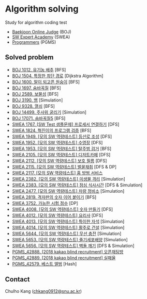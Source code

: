 
# Algorithm solving

Study for algorithm coding test

- [Baekjoon Online Judge](https://www.acmicpc.net/) (BOJ)
- [SW Expert Academy](https://swexpertacademy.com/main/main.do) (SWEA)
- [Programmers](https://programmers.co.kr) (PGMS)
## Solved problem

- [BOJ 1012. 유기농 배추](https://www.acmicpc.net/problem/1012) [BFS]
- [BOJ 1504. 특정한 최단 경로](https://www.acmicpc.net/problem/1504) [Dijkstra Algorithm]
- [BOJ 1600. 말이 되고픈 원숭이](https://www.acmicpc.net/problem/1600) [BFS]
- [BOJ 1697. 숨바꼭질](https://www.acmicpc.net/problem/1697) [BFS]
- [BOJ 2589. 보물섬](https://www.acmicpc.net/problem/2589) [BFS]
- [BOJ 3190. 뱀](https://www.acmicpc.net/problem/3190) [Simulation]
- [BOJ 9328. 열쇠](https://www.acmicpc.net/problem/9328) [BFS]
- [BOJ 14499. 주사위 굴리기](https://www.acmicpc.net/problem/14499) [Simulation]
- [BOJ 17071. 숨바꼭질5](https://www.acmicpc.net/problem/17071) [BFS]
- [SWEA 1767. [SW Test 샘플문제] 프로세서 연결하기](https://swexpertacademy.com/main/code/problem/problemDetail.do?contestProbId=AV4suNtaXFEDFAUf) [DFS]
- [SWEA 1824. 혁진이의 프로그램 검증](https://www.swexpertacademy.com/main/code/problem/problemDetail.do?contestProbId=AV4yLUiKDUoDFAUx&categoryId=AV4yLUiKDUoDFAUx&categoryType=CODE) [BFS]
- [SWEA 1949. [모의 SW 역량테스트] 등산로 조성](https://swexpertacademy.com/main/code/problem/problemDetail.do?contestProbId=AV5PoOKKAPIDFAUq&categoryId=AV5PoOKKAPIDFAUq&categoryType=CODE) [DFS]
- [SWEA 1952. [모의 SW 역량테스트] 수영장](https://www.swexpertacademy.com/main/code/problem/problemDetail.do?contestProbId=AV5PpFQaAQMDFAUq&categoryId=AV5PpFQaAQMDFAUq&categoryType=CODE&&&) [DFS]
- [SWEA 1953. [모의 SW 역량테스트] 탈주범 검거](https://swexpertacademy.com/main/code/problem/problemDetail.do?contestProbId=AV5PpLlKAQ4DFAUq&categoryId=AV5PpLlKAQ4DFAUq&categoryType=CODE) [BFS]
- [SWEA 2105. [모의 SW 역량테스트] 디저트카페](https://swexpertacademy.com/main/code/problem/problemDetail.do?contestProbId=AV5VwAr6APYDFAWu&categoryId=AV5VwAr6APYDFAWu&categoryType=CODE) [DFS]
- [SWEA 2112. [모의 SW 역량테스트] 보호 필름](https://swexpertacademy.com/main/code/problem/problemDetail.do?contestProbId=AV5V1SYKAaUDFAWu&categoryId=AV5V1SYKAaUDFAWu&categoryType=CODE) [DFS]
- [SWEA 2115. [모의 SW 역량테스트] 벌꿀채취](https://swexpertacademy.com/main/code/problem/problemDetail.do?contestProbId=AV5V4A46AdIDFAWu&categoryId=AV5V4A46AdIDFAWu&categoryType=CODE) [DFS & DP]
- [SWEA 2117. [모의 SW 역량테스트] 홈 방범 서비스](https://swexpertacademy.com/main/code/problem/problemDetail.do?contestProbId=AV5V61LqAf8DFAWu&categoryId=AV5V61LqAf8DFAWu&categoryType=CODE)
- [SWEA 2382. [모의 SW 역량테스트] 미생물 격리](https://swexpertacademy.com/main/code/problem/problemDetail.do?contestProbId=AV597vbqAH0DFAVl&categoryId=AV597vbqAH0DFAVl&categoryType=CODE) [Simulation]
- [SWEA 2383. [모의 SW 역량테스트] 점심 식사시간](https://swexpertacademy.com/main/code/problem/problemDetail.do?contestProbId=AV5-BEE6AK0DFAVl&categoryId=AV5-BEE6AK0DFAVl&categoryType=CODE) [DFS & Simulation]
- [SWEA 2477. [모의 SW 역량테스트] 차량 정비소](https://swexpertacademy.com/main/code/problem/problemDetail.do?contestProbId=AV6c6bgaIuoDFAXy&categoryId=AV6c6bgaIuoDFAXy&categoryType=CODE) [Simulation]
- [SWEA 2819. 격자판의 숫자 이어 붙이기](https://www.swexpertacademy.com/main/code/problem/problemDetail.do?contestProbId=AV7I5fgqEogDFAXB&) [BFS]
- [SWEA 3752. 가능한 시험 점수](https://www.swexpertacademy.com/main/code/problem/problemDetail.do?contestProbId=AWHPkqBqAEsDFAUn&) [DP]
- [SWEA 4008. [모의 SW 역량테스트] 숫자 만들기](https://www.swexpertacademy.com/main/code/problem/problemSubmitHistory.do?contestProbId=AWIeRZV6kBUDFAVH) [DFS]
- [SWEA 4012. [모의 SW 역량테스트] 요리사](https://swexpertacademy.com/main/code/problem/problemDetail.do?contestProbId=AWIeUtVakTMDFAVH&categoryId=AWIeUtVakTMDFAVH&categoryType=CODE) [DFS]
- [SWEA 4013. [모의 SW 역량테스트] 특이한 자석](https://www.swexpertacademy.com/main/code/problem/problemDetail.do?contestProbId=AWIeV9sKkcoDFAVH&categoryId=AWIeV9sKkcoDFAVH&categoryType=CODE) [Simulation]
- [SWEA 4014. [모의 SW 역량테스트] 활주로 건설](https://www.swexpertacademy.com/main/code/problem/problemDetail.do?contestProbId=AWIeW7FakkUDFAVH&categoryId=AWIeW7FakkUDFAVH&categoryType=CODE) [Simulation]
- [SWEA 5644. [모의 SW 역량테스트] 무선 충전](https://www.swexpertacademy.com/main/code/problem/problemDetail.do?contestProbId=AWXRDL1aeugDFAUo&categoryId=AWXRDL1aeugDFAUo&categoryType=CODE) [Simulation]
- [SWEA 5653. [모의 SW 역량테스트] 줄기세포배양](https://www.swexpertacademy.com/main/code/problem/problemDetail.do?contestProbId=AWXRJ8EKe48DFAUo&categoryId=AWXRJ8EKe48DFAUo&categoryType=CODE) [Simulation]
- [SWEA 5656. [모의 SW 역량테스트] 벽돌 깨기](https://www.swexpertacademy.com/main/code/problem/problemDetail.do?contestProbId=AWXRQm6qfL0DFAUo) [DFS & Simulation]
- [PGMS_42888. [2018 kakao blind recruitment] 오픈채팅방](https://www.welcomekakao.com/learn/courses/30/lessons/42888)
- [PGMS_42889. [2018 kakao blind recruitment] 실패율](https://www.welcomekakao.com/learn/courses/30/lessons/42889)
- [PGMS_42579. 베스트 앨범](https://programmers.co.kr/learn/courses/30/lessons/42579) [Hash]
  
## Contact
Chulho Kang ([chkang0912@snu.ac.kr](mailto:chkang0912@snu.ac.kr))